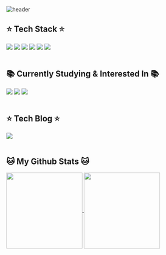 ![header](https://capsule-render.vercel.app/api?type=venom&height=300&color=0:F6F0DF,100:DDB6A8&text=Lee%20Youbin&reversal=false&fontAlign=50&fontAlignY=50&descAlign=100)

## ⭐ Tech Stack ⭐
<div>
<img src="https://img.shields.io/badge/Java-f89820?style=flat&logo=openJDK&logoColor=white"/> <img src="https://img.shields.io/badge/Python-3776AB?style=flat&logo=Python&logoColor=white"/> <img src="https://img.shields.io/badge/MongoDB-47A248?style=flat&logo=MongoDB&logoColor=white"/> <img src="https://img.shields.io/badge/MySQL-4479A1?style=flat&logo=MySQL&logoColor=white"/> 
<img src="https://img.shields.io/badge/TensorFlow-FF6F00?style=flat&logo=tensorflow&logoColor=white"/> <img src="https://img.shields.io/badge/AWS-232F3E?style=flat&logo=Amazon AWS&logoColor=white"/>
</div>
<br>

## 📚 Currently Studying & Interested In 📚
<div>
<img src="https://img.shields.io/badge/PyTorch-EE4C2C?style=flat&logo=PyTorch&logoColor=white"/> <img src="https://img.shields.io/badge/Spring Boot-6DB33F?style=flat&logo=Spring Boot&logoColor=white"/> <img src="https://img.shields.io/badge/Apache Hadoop-66CCFF?style=flat&logo=apachehadoop&logoColor=white"/>
</div>
<br>

## ⭐ Tech Blog ⭐
<div>
<a href="https://velog.io/@youbbin"><img src="https://img.shields.io/badge/Velog-3DDC84?style=flat&logo=Blogger&logoColor=white"/></a>
</div>
<br>

## 🐱 My Github Stats 🐱
<div>
</div>
<a href="https://github.com/youbbin">
  <img height=200 align="center" src="https://github-readme-stats.vercel.app/api?username=youbbin&theme=rose" />
</a>
<a href="https://github.com/youbbin">
  <img height=200 align="center" src="https://github-readme-stats.vercel.app/api/top-langs?username=youbbin&layout=compact&langs_count=8&card_width=320&theme=rose&hide=javascript"/>
</a>

